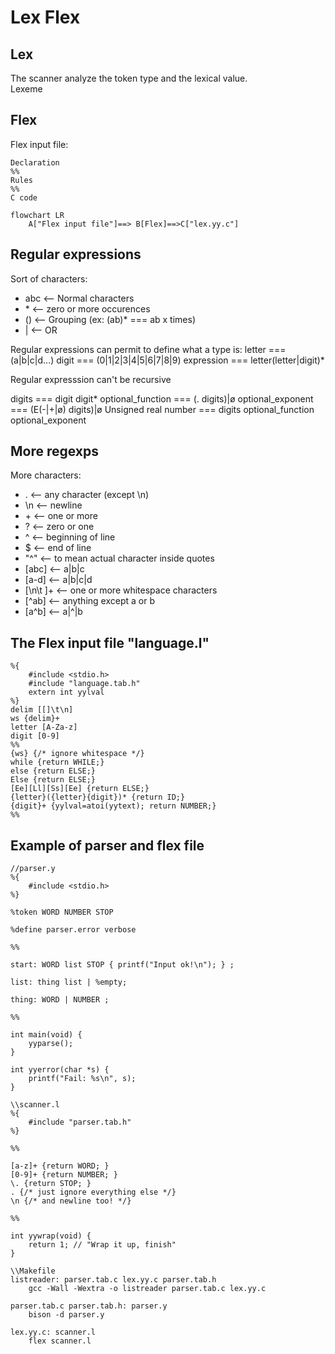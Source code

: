 # Lex Flex

## Lex

The scanner analyze the token type and the lexical value.  
Lexeme

## Flex

Flex input file:

```
Declaration
%%
Rules
%%
C code
```

```mermaid
flowchart LR
    A["Flex input file"]==> B[Flex]==>C["lex.yy.c"]
```

## Regular expressions

Sort of characters:

-   abc <-- Normal characters
-   \* <-- zero or more occurences
-   () <-- Grouping (ex: (ab)\* === ab x times)
-   | <-- OR

Regular expressions can permit to define what a type is:
letter === (a|b|c|d...)
digit === (0|1|2|3|4|5|6|7|8|9)
expression === letter(letter|digit)\*

Regular expresssion can't be recursive

digits === digit digit\*
optional_function === (\. digits)|ø
optional_exponent === (E(-|+|ø) digits)|ø
Unsigned real number === digits optional_function optional_exponent

## More regexps

More characters:

-   \. <-- any character (except \n)
-   \n <-- newline
-   \+ <-- one or more
-   \? <-- zero or one
-   ^ <-- beginning of line
-   $ <-- end of line
-   "^" <-- to mean actual character inside quotes
-   [abc] <-- a|b|c
-   [a-d] <-- a|b|c|d
-   [\n\t ]+ <-- one or more whitespace characters
-   [^ab] <-- anything except a or b
-   [a^b] <-- a|^|b

## The Flex input file "language.l"

```
%{
    #include <stdio.h>
    #include "language.tab.h"
    extern int yylval
%}
delim [[]\t\n]
ws {delim}+
letter [A-Za-z]
digit [0-9]
%%
{ws} {/* ignore whitespace */}
while {return WHILE;}
else {return ELSE;}
Else {return ELSE;}
[Ee][Ll][Ss][Ee] {return ELSE;}
{letter}({letter}{digit})* {return ID;}
{digit}+ {yylval=atoi(yytext); return NUMBER;}
%%

```

## Example of parser and flex file

```
//parser.y
%{
    #include <stdio.h>
%}

%token WORD NUMBER STOP

%define parser.error verbose

%%

start: WORD list STOP { printf("Input ok!\n"); } ;

list: thing list | %empty;

thing: WORD | NUMBER ;

%%

int main(void) {
    yyparse();
}

int yyerror(char *s) {
    printf("Fail: %s\n", s);
}
```

```
\\scanner.l
%{
    #include "parser.tab.h"
%}

%%

[a-z]+ {return WORD; }
[0-9]+ {return NUMBER; }
\. {return STOP; }
. {/* just ignore everything else */}
\n {/* and newline too! */}

%%

int yywrap(void) {
    return 1; // "Wrap it up, finish"
}
```

```
\\Makefile
listreader: parser.tab.c lex.yy.c parser.tab.h
    gcc -Wall -Wextra -o listreader parser.tab.c lex.yy.c

parser.tab.c parser.tab.h: parser.y
    bison -d parser.y

lex.yy.c: scanner.l
    flex scanner.l
```
